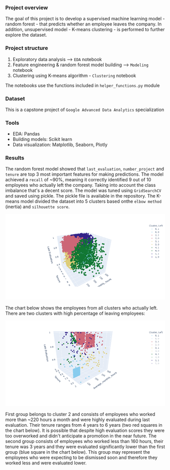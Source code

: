 ### Project overview

The goal of this project is to develop a supervised machine learning model - random forest - that predicts whether an employee leaves the company.
In addition, unsupervised model - K-means clustering - is performed to further explore the dataset.

### Project structure

1. Exploratory data analysis --> `EDA` notebook
2. Feature engineering & random forest model building --> `Modeling` notebook
3. Clustering using K-means algorithm - `Clustering` notebook

The notebooks use the functions included in `helper_functions.py` module

### Dataset

This is a capstone project of `Google Advanced Data Analytics` specialization

### Tools

- EDA: Pandas
- Building models: Scikit learn
- Data visualization: Matplotlib, Seaborn, Plotly

### Results

The random forest model showed that `last_evaluation`, `number_project` and `tenure` are top 3 most important features for making predictions. 
The model achieved a `recall` of ~90%, meaning it correctly identified 9 out of 10 employees who actually left the company. Taking into account the class imbalance that's a decent score.
The model was tuned using `GridSearchCV` and saved using pickle. The pickle file is available in the repository.
The K-means model divided the dataset into 5 clusters based onthe `elbow method` (inertia) and `silhouette score`. 

![Clusters visualization](notebooks/scatter_plot_2.png)

The chart below shows the employees from all clusters who actually left. There are two clusters with high percentage of leaving employees:

![Clusters visualization](notebooks/scatter_plot.png)

First group belongs to cluster 2 and consists of employees who worked more than ~220 hours a month and were highly evaluated during last evaluation. Their tenure ranges from 4 years to 6 years (two red squares in the chart below). It is possible that despite high evaluation scores they were too overworked and didn't anticipate a promotion in the near future. The second group consists of employees who worked less than 160 hours, their tenure was 3 years and they were evaluated significantly lower than the first group (blue square in the chart below). This group may represent the employees who were expecting to be dismissed soon and therefore they worked less and were evaluated lower.
